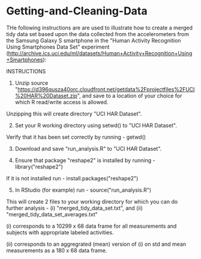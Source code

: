 Getting-and-Cleaning-Data
=========================

THe following instructions are are used to illustrate how to create a merged tidy data set based upon the data collected from the accelerometers from the Samsung Galaxy S smartphone in the "Human Activity Recognition Using Smartphones Data Set" experiment (http://archive.ics.uci.edu/ml/datasets/Human+Activity+Recognition+Using+Smartphones):


INSTRUCTIONS


1) Unzip source "https://d396qusza40orc.cloudfront.net/getdata%2Fprojectfiles%2FUCI%20HAR%20Dataset.zip", and save to a location of your choice for which R read/write access is allowed. 

Unzipping this will create directory "UCI HAR Dataset".



2) Set your R working directory using setwd() to "UCI HAR Dataset".

Verify that it has been set correctly by running - getwd()



3) Download and save "run_analysis.R" to "UCI HAR Dataset".



4) Ensure that package "reshape2" is installed by running - library("reshape2") 

If it is not installed run - install.packages("reshape2")



5) In RStudio (for example) run - source("run_analysis.R")

This will create 2 files to your working directory for which you can do further analysis -
 (i)  "merged_tidy_data_set.txt", and
 (ii) "merged_tidy_data_set_averages.txt"

(i) corresponds to a 10299 x 68 data frame for all measurements and subjects with appropriate labeled activities.

(ii) corresponds to an aggregrated (mean) version of (i) on std and mean measurements as a 180 x 68 data frame.

